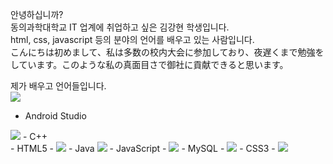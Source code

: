 안녕하십니까?  <br>
동의과학대학교 IT 업계에 취업하고 싶은 김강현 학생입니다. <br>
html, css, javascript 등의 분야의 언어를 배우고 있는 사람입니다.<br>
こんにちは初めまして、私は多数の校内大会に参加しており、夜遅くまで勉強をしています。このような私の真面目さで御社に貢献できると思います。 <br>

제가 배우고 언어들입니다. <br>
<img src="https://img.shields.io/badge/Android-3DDC84?style=flat-square&logo=android&logoColor=white"/>
- Android Studio
<img src="https://img.shields.io/badge/C-A8B9CC?style=flat-square&logo=C&logoColor=white"/>
- C++<br>
- HTML5
- <img src="https://img.shields.io/badge/HTML5-E34F26?style=flat-square&logo=html5&logoColor=white"/>
- Java
<img src="https://img.shields.io/badge/java-007396?style=flat-square&logo=java&logoColor=white"/>
- JavaScript
- <img src="https://img.shields.io/badge/MariaDB-003545?style=flat-square&logo=mariaDB&logoColor=white"/>
- MySQL
- <img src="https://img.shields.io/badge/Bootstrapap-7952B3?style=flat-square&logo=bootstrap&logoColor=white"/>
- CSS3
- <img src="https://img.shields.io/badge/html5-E34F26?style=for-the-badge&logo=html5&logoColor=white">
